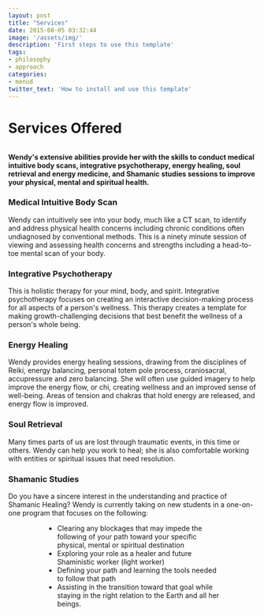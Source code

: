 ```yaml
---
layout: post
title: "Services"
date: 2015-08-05 03:32:44
image: '/assets/img/'
description: 'First steps to use this template'
tags:
- philosophy
- approach
categories:
- menud
twitter_text: 'How to install and use this template'
---
```


# Services Offered

<div class="post-prim">

<div style="margin-bottom:33px;" id="services" class="col-sm-12 col-md-12 col-lg-12"></div>

<h4>Wendy's extensive abilities provide her with the skills to conduct medical intuitive body scans, integrative psychotherapy, energy healing, soul retrieval and energy medicine, and Shamanic studies sessions to improve your physical, mental and spiritual health.</h4>

<div class='divider col-xs-12 col-md-12 col-lg-12'>
    <span class="icom-logo-fleur"></span>
</div>

<h3>Medical Intuitive Body Scan</h3>
Wendy can intuitively see into your body, much like a CT scan, to identify and address physical health concerns including chronic conditions often undiagnosed by conventional methods. This is a ninety minute session of viewing and assessing health concerns and strengths including a head-to-toe mental scan of your body.


<h3>Integrative Psychotherapy</h3>
This is holistic therapy for your mind, body, and spirit. Integrative psychotherapy focuses on creating an interactive decision-making process for all aspects of a person's wellness. This therapy creates a template for making growth-challenging decisions that best benefit the wellness of a person's whole being.


<h3>Energy Healing</h3>
Wendy provides energy healing sessions, drawing from the disciplines of Reiki, energy balancing, personal totem pole process, craniosacral, accupressure and zero balancing. She will often use guided imagery to help improve the energy flow, or chi, creating wellness and an improved sense of well-being. Areas of tension and chakras that hold energy are released, and energy flow is improved.


<h3>Soul Retrieval</h3>
Many times parts of us are lost through traumatic events, in this time or others. Wendy can help you work to heal; she is also comfortable working with entities or spiritual issues that need resolution.


<h3>Shamanic Studies</h3>
Do you have a sincere interest in the understanding and practice of Shamanic Healing? Wendy is currently taking on new students in a one-on-one program that focuses on the following:

    
<div style="padding:0 15% 0 15%" class="col-xs-12 col-sm-12 col-md-12 col-lg-12">
    <ul>
    <li>Clearing any blockages that may impede the following of your path toward your specific physical, mental or spiritual destination</li>
    <li>Exploring your role as a healer and future Shaministic worker (light worker)</li>
    <li>Defining your path and learning the tools needed to follow that path</li>
    <li>Assisting in the transition toward that goal while staying in the right relation to the Earth and all her beings.</li>
    </ul>
</div>

<p>&nbsp;</p>

<div class='divider divider-down col-xs-12 col-md-12 col-lg-12'><span class="icom-logo-fleur"></span></div>
</div><!-- prim -->

<div class="post-prim">
&nbsp;
</div>
&nbsp;
